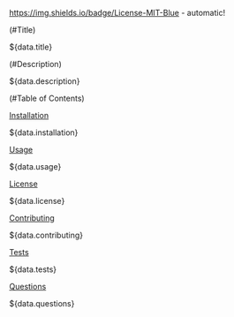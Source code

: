 https://img.shields.io/badge/License-MIT-Blue - automatic!

(#Title)

${data.title}

(#Description)

${data.description}


(#Table of Contents)


[Installation](#Installation)

${data.installation}

[Usage](#Usage)

${data.usage}

[License](#License)

${data.license}

[Contributing](#Contributing)

${data.contributing}

[Tests](#Tests)

${data.tests}

[Questions](#Questions)

${data.questions}
